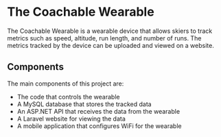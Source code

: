 <h1>The Coachable Wearable</h1>
<p>
  The Coachable Wearable is a wearable device that allows skiers to track metrics such as speed, altitude, run length, and number of runs. The metrics tracked by the device can be uploaded and viewed on a website.
</p>
<h2>Components</h2>
<p>
  The main components of this project are:
</p>
<ul>
  <li>The code that controls the wearable</li>
  <li>A MySQL database that stores the tracked data</li>
  <li>An ASP.NET API that receives the data from the wearable</li>
  <li>A Laravel website for viewing the data</li>
  <li>A mobile application that configures WiFi for the wearable</li>
</ul>
